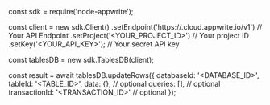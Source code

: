 const sdk = require('node-appwrite');

const client = new sdk.Client()
    .setEndpoint('https://<REGION>.cloud.appwrite.io/v1') // Your API Endpoint
    .setProject('<YOUR_PROJECT_ID>') // Your project ID
    .setKey('<YOUR_API_KEY>'); // Your secret API key

const tablesDB = new sdk.TablesDB(client);

const result = await tablesDB.updateRows({
    databaseId: '<DATABASE_ID>',
    tableId: '<TABLE_ID>',
    data: {}, // optional
    queries: [], // optional
    transactionId: '<TRANSACTION_ID>' // optional
});
